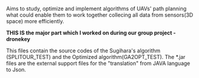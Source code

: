 Aims to study, optimize and implement algorithms of UAVs' path planning what could enable them to work together collecing all data from sensors(3D space) more efficiently.

**THIS IS the major part which I worked on during our group project - dronekey**

This files contain the source codes of the Sugihara's algorithm (SPLITOUR_TEST) and the Optimized algorithm(GA2OPT_TEST).
The *.jar files are the external support files for the "translation" from JAVA language to Json. 

